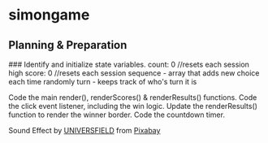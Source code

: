 # simongame

## Planning & Preparation

### Identify and initialize state variables.
count: 0 //resets each session
high score: 0 //resets each session
sequence - array that adds new choice each time randomly
turn -  keeps track of who's turn it is



Code the main render(), renderScores() & renderResults() functions.
Code the click event listener, including the win logic.
Update the renderResults() function to render the winner border.
Code the countdown timer.





Sound Effect by <a href="https://pixabay.com/users/universfield-28281460/?utm_source=link-attribution&amp;utm_medium=referral&amp;utm_campaign=music&amp;utm_content=124464">UNIVERSFIELD</a> from <a href="https://pixabay.com/sound-effects//?utm_source=link-attribution&amp;utm_medium=referral&amp;utm_campaign=music&amp;utm_content=124464">Pixabay</a>